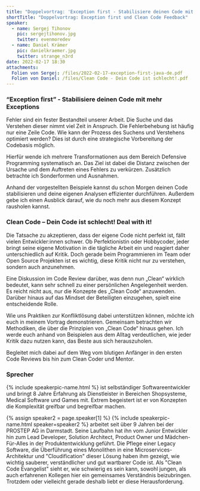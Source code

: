 ```yaml
---
title: "Doppelvortrag: 'Exception first - Stabilisiere deinen Code mit mehr Exceptions' und 'Clean Code – Dein Code ist schlecht! Deal with it!'"
shortTitle: "Doppelvortrag: Exception first und Clean Code Feedback"
speaker:
  - name: Sergej Tihonov
    pic: sergejtihonov.jpg
    twitter: evenmoredev
  - name: Daniel Krämer
    pic: danielkraemer.jpg
    twitter: strange_n3rd
date: 2022-02-17 18:30
attachments:
  Folien von Sergej: /files/2022-02-17-exception-first-java-de.pdf
  Folien von Daniel: /files/Clean Code - Dein Code ist schlecht!.pdf
---
```


### “Exception first” - Stabilisiere deinen Code mit mehr Exceptions

Fehler sind ein fester Bestandteil unserer Arbeit. Die Suche und das Verstehen dieser nimmt viel Zeit in Anspruch. Die Fehlerbehebung ist häufig nur eine Zeile Code. Wie kann der Prozess des Suchens und Verstehens optimiert werden? Dies ist durch eine strategische Vorbereitung der Codebasis möglich.

Hierfür wende ich mehrere Transformationen aus dem Bereich Defensive Programming systematisch an. Das Ziel ist dabei die Distanz zwischen der Ursache und dem Auftreten eines Fehlers zu verkürzen. Zusätzlich betrachte ich Sonderformen und Ausnahmen.

Anhand der vorgestellten Beispiele kannst du schon Morgen deinen Code stabilisieren und deine eigenen Analysen effizienter durchführen. Außerdem gebe ich einen Ausblick darauf, wie du noch mehr aus diesem Konzept rausholen kannst.

### Clean Code – Dein Code ist schlecht! Deal with it!

Die Tatsache zu akzeptieren, dass der eigene Code nicht perfekt ist, fällt vielen Entwickler:innen schwer. Ob Perfektionistin oder Hobbycoder, jeder bringt seine eigene Motivation in die tägliche Arbeit ein und reagiert daher unterschiedlich auf Kritik. Doch gerade beim Programmieren im Team oder Open Source Projekten ist es wichtig, diese Kritik nicht nur zu verstehen, sondern auch anzunehmen.

Eine Diskussion im Code Review darüber, was denn nun „Clean“ wirklich bedeutet, kann sehr schnell zu einer persönlichen Angelegenheit werden. Es reicht nicht aus, nur die Konzepte des „Clean Code“ anzuwenden. Darüber hinaus auf das Mindset der Beteiligten einzugehen, spielt eine entscheidende Rolle.

Wie uns Praktiken zur Konfliktlösung dabei unterstützen können, möchte ich euch in meinem Vortrag demonstrieren. Gemeinsam betrachten wir Methodiken, die über die Prinzipien von „Clean Code“ hinaus gehen. Ich werde euch anhand von Beispielen aus dem Alltag verdeutlichen, wie jeder Kritik dazu nutzen kann, das Beste aus sich herauszuholen.

Begleitet mich dabei auf dem Weg vom blutigen Anfänger in den ersten Code Reviews bis hin zum Clean Coder und Mentor.

### Sprecher

{% include speakerpic-name.html %} ist selbständiger Softwareentwickler und bringt 8 Jahre Erfahrung als Dienstleister in Bereichen Shopsysteme, Medical Software und Games mit. Extrem begeistert ist er von Konzepten die Komplexität greifbar und begreifbar machen.

{% assign speaker2 = page.speaker[1] %}
{% include speakerpic-name.html speaker=speaker2 %} arbeitet seit über 9 Jahren bei der PROSTEP AG in Darmstadt. Seine Laufbahn hat ihn vom Junior Entwickler hin zum Lead Developer, Solution Architect, Product Owner und Mädchen-Für-Alles in der Produktentwicklung geführt. Die Pflege einer Legacy Software, die Überführung eines Monolithen in eine Microservices-Architektur und "Cloudification" dieser Lösung haben ihm gezeigt, wie wichtig sauberer, verständlicher und gut wartbarer Code ist. Als "Clean Code Evangelist" sieht er, wie schwierig es sein kann, sowohl jungen, als auch erfahrenen Kollegen hier ein gemeinsames Verständnis beizubringen. Trotzdem oder vielleicht gerade deshalb liebt er diese Herausforderung.
